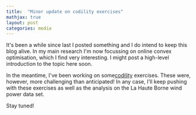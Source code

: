 ```yaml
---
title:  "Minor update on codility exercises"
mathjax: true
layout: post
categories: media
---
```


It's been a while since last I posted something and I do intend to keep this blog alive. In my main research I'm now focussing on online convex optimisation, which I find very interesting. I might post a high-level introduction to the topic here soon.

In the meantime, I've been working on some[codility](https://github.com/DWvanderMeer/codility) exercises. These were, however, more challenging than anticipated! In any case, I'll keep pushing with these exercises as well as the analysis on the La Haute Borne wind power data set.

Stay tuned!

